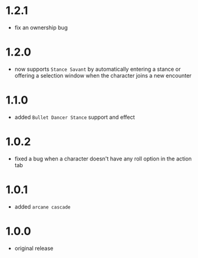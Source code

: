 # 1.2.1

-   fix an ownership bug

# 1.2.0

-   now supports `Stance Savant` by automatically entering a stance or offering a selection window when the character joins a new encounter

# 1.1.0

-   added `Bullet Dancer Stance` support and effect

# 1.0.2

-   fixed a bug when a character doesn't have any roll option in the action tab

# 1.0.1

-   added `arcane cascade`

# 1.0.0

-   original release
